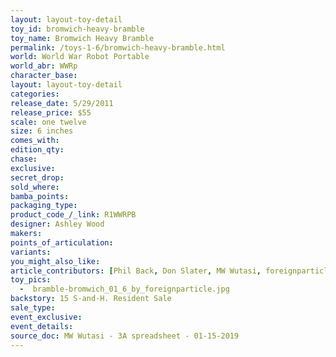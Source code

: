 ```yaml
---
layout: layout-toy-detail 
toy_id: bromwich-heavy-bramble
toy_name: Bromwich Heavy Bramble
permalink: /toys-1-6/bromwich-heavy-bramble.html
world: World War Robot Portable
world_abr: WWRp
character_base: 
layout: layout-toy-detail
categories: 
release_date: 5/29/2011
release_price: $55 
scale: one twelve
size: 6 inches
comes_with: 
edition_qty: 
chase: 
exclusive: 
secret_drop: 
sold_where: 
bamba_points: 
packaging_type: 
product_code_/_link: R1WWRPB
designer: Ashley Wood
makers: 
points_of_articulation: 
variants: 
you_might_also_like: 
article_contributors: [Phil Back, Don Slater, MW Wutasi, foreignparticle]
toy_pics: 
  -  bramble-bromwich_01_6_by_foreignparticle.jpg
backstory: 15 S-and-H. Resident Sale
sale_type: 
event_exclusive: 
event_details: 
source_doc: MW Wutasi - 3A spreadsheet - 01-15-2019
---
```


